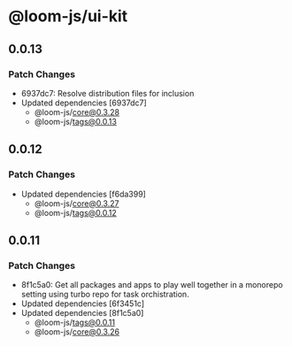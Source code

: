 # @loom-js/ui-kit

## 0.0.13

### Patch Changes

- 6937dc7: Resolve distribution files for inclusion
- Updated dependencies [6937dc7]
  - @loom-js/core@0.3.28
  - @loom-js/tags@0.0.13

## 0.0.12

### Patch Changes

- Updated dependencies [f6da399]
  - @loom-js/core@0.3.27
  - @loom-js/tags@0.0.12

## 0.0.11

### Patch Changes

- 8f1c5a0: Get all packages and apps to play well together in a monorepo setting using turbo repo for task orchistration.
- Updated dependencies [6f3451c]
- Updated dependencies [8f1c5a0]
  - @loom-js/tags@0.0.11
  - @loom-js/core@0.3.26
